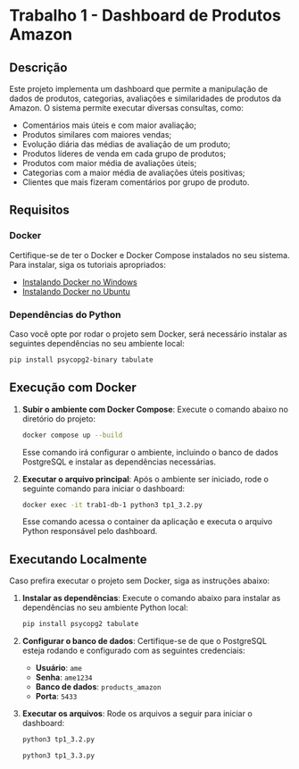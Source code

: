 # Trabalho 1 - Dashboard de Produtos Amazon

## Descrição

Este projeto implementa um dashboard que permite a manipulação de dados de produtos, categorias, avaliações e similaridades de produtos da Amazon. O sistema permite executar diversas consultas, como:

- Comentários mais úteis e com maior avaliação;
- Produtos similares com maiores vendas;
- Evolução diária das médias de avaliação de um produto;
- Produtos líderes de venda em cada grupo de produtos;
- Produtos com maior média de avaliações úteis;
- Categorias com a maior média de avaliações úteis positivas;
- Clientes que mais fizeram comentários por grupo de produto.

## Requisitos

### Docker

Certifique-se de ter o Docker e Docker Compose instalados no seu sistema. Para instalar, siga os tutoriais apropriados:

- [Instalando Docker no Windows](https://gitlab.com/paulonellessen/docker-saas/-/wikis/Instalando%20o%20Docker/Windows)
- [Instalando Docker no Ubuntu](https://gitlab.com/paulonellessen/docker-saas/-/wikis/Instalando%20o%20Docker/Ubuntu)

### Dependências do Python

Caso você opte por rodar o projeto sem Docker, será necessário instalar as seguintes dependências no seu ambiente local:

```bash
pip install psycopg2-binary tabulate
```

## Execução com Docker

1. **Subir o ambiente com Docker Compose**:
   Execute o comando abaixo no diretório do projeto:

   ```bash
   docker compose up --build
   ```

   Esse comando irá configurar o ambiente, incluindo o banco de dados PostgreSQL e instalar as dependências necessárias.

2. **Executar o arquivo principal**:
   Após o ambiente ser iniciado, rode o seguinte comando para iniciar o dashboard:

   ```bash
   docker exec -it trab1-db-1 python3 tp1_3.2.py
   ```

   Esse comando acessa o container da aplicação e executa o arquivo Python responsável pelo dashboard.

## Executando Localmente

Caso prefira executar o projeto sem Docker, siga as instruções abaixo:

1. **Instalar as dependências**:
   Execute o comando abaixo para instalar as dependências no seu ambiente Python local:

   ```bash
   pip install psycopg2 tabulate
   ```

2. **Configurar o banco de dados**:
   Certifique-se de que o PostgreSQL esteja rodando e configurado com as seguintes credenciais:

   - **Usuário**: `ame`
   - **Senha**: `ame1234`
   - **Banco de dados**: `products_amazon`
   - **Porta**: `5433`

3. **Executar os arquivos**:
   Rode os arquivos a seguir para iniciar o dashboard:

   ```bash
   python3 tp1_3.2.py
   ```

   ```bash
   python3 tp1_3.3.py
   ```
